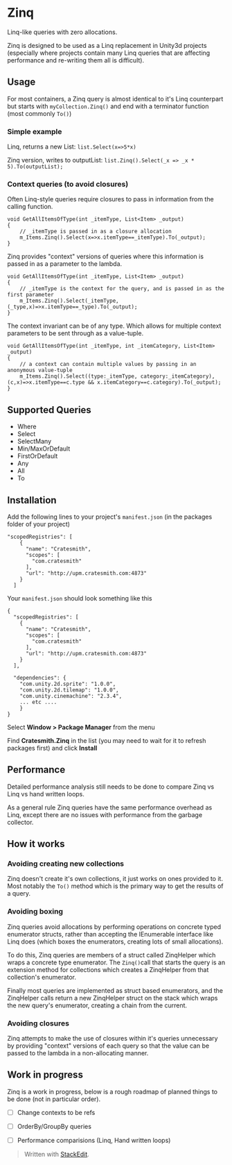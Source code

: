# Zinq
Linq-like queries with zero allocations. 

Zinq is designed to be used as a Linq replacement in Unity3d projects (especially where projects contain many Linq queries that are affecting performance and re-writing them all is difficult).

## Usage 
For most containers, a Zinq query is almost identical to it's Linq counterpart but starts with `myCollection.Zinq()`  and end with a terminator function (most commonly `To()`)

### Simple example
Linq, returns a new List:
`list.Select(x=>5*x)` 

Zinq version, writes to outputList:
`list.Zinq().Select(_x => _x * 5).To(outputList);`

### Context queries (to avoid closures)
Often Linq-style queries require closures to pass in information from the calling function. 

    void GetAllItemsOfType(int _itemType, List<Item> _output)
    {
        // _itemType is passed in as a closure allocation
        m_Items.Zinq().Select(x=>x.itemType==_itemType).To(_output);
    }

Zinq provides "context" versions of queries where this information is passed in as a parameter to the lambda.

    void GetAllItemsOfType(int _itemType, List<Item> _output)
    {
        // _itemType is the context for the query, and is passed in as the first parameter
        m_Items.Zinq().Select(_itemType, (_type,x)=>x.itemType==_type).To(_output);
    }
The context invariant can be of any type. Which allows for multiple context parameters to be sent through as a value-tuple.

    void GetAllItemsOfType(int _itemType, int _itemCategory, List<Item> _output)
    {
        // a context can contain multiple values by passing in an anonymous value-tuple
        m_Items.Zinq().Select((type:_itemType, category:_itemCategory), (c,x)=>x.itemType==c.type && x.itemCategory==c.category).To(_output);
    }

## Supported Queries
* Where
* Select
* SelectMany
* Min/MaxOrDefault
* FirstOrDefault
* Any
* All
* To

## Installation

Add the following lines to your project's `manifest.json` (in the packages folder of your project)

    "scopedRegistries": [
        {
          "name": "Cratesmith",
          "scopes": [
            "com.cratesmith"
          ],
          "url": "http://upm.cratesmith.com:4873"
        }
      ]

Your `manifest.json` should look something like this

    {
      "scopedRegistries": [
        {
          "name": "Cratesmith",
          "scopes": [
            "com.cratesmith"
          ],
          "url": "http://upm.cratesmith.com:4873"
        }
      ],
    
      "dependencies": {
        "com.unity.2d.sprite": "1.0.0",
        "com.unity.2d.tilemap": "1.0.0",
        "com.unity.cinemachine": "2.3.4",
        ... etc ....
        }
    }

 Select **Window > Package Manager** from the menu
 
 Find **Cratesmith.Zinq** in the list (you may need to wait for it to refresh packages first)  and click **Install**

## Performance
Detailed performance analysis still needs to be done to compare Zinq vs Linq vs hand written loops.

As a general rule Zinq queries have the same performance overhead as Linq, except there are no issues with performance from the garbage collector.

## How it works

### Avoiding creating new collections
Zinq doesn't create it's own collections, it just works on ones provided to it. Most notably the `To()` method which is the primary way to get the results of a query.

### Avoiding boxing

Zinq queries avoid allocations by performing operations on concrete typed enumerator structs, rather than accepting the IEnumerable interface like Linq does (which boxes the enumerators, creating lots of small allocations). 

To do this, Zinq queries are members of a struct called ZinqHelper which wraps a concrete type enumerator. The `Zinq()`call that starts the query is an extension method for collections which creates a ZinqHelper from that collection's enumerator.

Finally most queries are implemented as struct based enumerators, and the ZinqHelper calls return a new ZinqHelper struct on the stack which wraps the new query's enumerator, creating a chain from the current. 

### Avoiding closures
Zinq attempts to make the use of closures within it's queries unnecessary by providing "context" versions of each query so that the value can be passed to the lambda in a non-allocating manner.

## Work in progress

Zinq is a work in progress, below is a rough roadmap of planned things  to be done (not in particular order).

 - [ ] Change contexts to be refs
 - [ ] OrderBy/GroupBy queries
 - [ ] Performance comparisions (Linq, Hand written loops)


> Written with [StackEdit](https://stackedit.io/).
